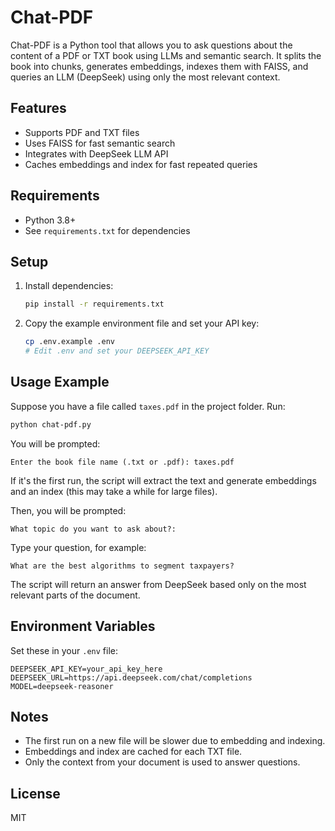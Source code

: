 # Chat-PDF

Chat-PDF is a Python tool that allows you to ask questions about the content of a PDF or TXT book using LLMs and semantic search. It splits the book into chunks, generates embeddings, indexes them with FAISS, and queries an LLM (DeepSeek) using only the most relevant context.

## Features
- Supports PDF and TXT files
- Uses FAISS for fast semantic search
- Integrates with DeepSeek LLM API
- Caches embeddings and index for fast repeated queries

## Requirements
- Python 3.8+
- See `requirements.txt` for dependencies

## Setup
1. Install dependencies:
   ```bash
   pip install -r requirements.txt
   ```
2. Copy the example environment file and set your API key:
   ```bash
   cp .env.example .env
   # Edit .env and set your DEEPSEEK_API_KEY
   ```

## Usage Example

Suppose you have a file called `taxes.pdf` in the project folder. Run:

```bash
python chat-pdf.py
```

You will be prompted:
```
Enter the book file name (.txt or .pdf): taxes.pdf
```
If it's the first run, the script will extract the text and generate embeddings and an index (this may take a while for large files).

Then, you will be prompted:
```
What topic do you want to ask about?:
```
Type your question, for example:
```
What are the best algorithms to segment taxpayers?
```
The script will return an answer from DeepSeek based only on the most relevant parts of the document.

## Environment Variables
Set these in your `.env` file:
```
DEEPSEEK_API_KEY=your_api_key_here
DEEPSEEK_URL=https://api.deepseek.com/chat/completions
MODEL=deepseek-reasoner
```

## Notes
- The first run on a new file will be slower due to embedding and indexing.
- Embeddings and index are cached for each TXT file.
- Only the context from your document is used to answer questions.

## License
MIT
